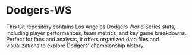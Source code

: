 # Dodgers-WS
This Git repository contains Los Angeles Dodgers World Series stats, including player performances, team metrics, and key game breakdowns. Perfect for fans and analysts, it offers organized data files and visualizations to explore Dodgers' championship history.
